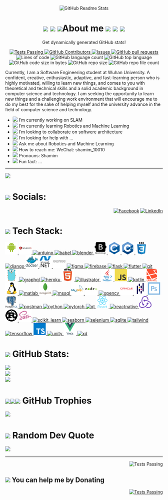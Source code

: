 
<br>
<p align="center">
 <img width=300px src="https://64.media.tumblr.com/4f3130b93daf8b718cf2d398b9e76ae4/2e1fdfd7f2cc8428-e0/s640x960/d4f7a38751a370e18d6770010d80b6ee8f8c3ee6.gif" align="center" alt="GitHub Readme Stats" />
 
<h1 align="center">
<img width=25px src="https://em-content.zobj.net/source/microsoft-teams/337/heart-with-ribbon_1f49d.png"/>
<img width=25px src="https://em-content.zobj.net/source/microsoft-teams/337/heart-with-ribbon_1f49d.png"/>
<img width=25px src="https://em-content.zobj.net/source/microsoft-teams/337/heart-with-ribbon_1f49d.png"/>About me
<img width=25px src="https://em-content.zobj.net/source/microsoft-teams/337/heart-with-ribbon_1f49d.png"/>
<img width=25px src="https://em-content.zobj.net/source/microsoft-teams/337/heart-with-ribbon_1f49d.png"/>
<img width=25px src="https://em-content.zobj.net/source/microsoft-teams/337/heart-with-ribbon_1f49d.png"/></h1>
 <p align="center">Get dynamically generated GitHub stats!</p>

<p align="center">
  <a href="https://github.com/Shamim630/Shamim630/actions">
    <img alt="Tests Passing" src="https://github.com/anuraghazra/github-readme-stats/workflows/Test/badge.svg"/>
  </a>
  <a href="https://github.com/Shamim630/Shamim630/contributors">
    <img alt="GitHub Contributors" src="https://img.shields.io/github/contributors/Shamim630/Shamim630"/>
  </a>
  <a href="https://github.com/Shamim630/Shamim630/issues">
    <img alt="Issues" src="https://img.shields.io/github/issues/Shamim630/Shamim630?color=0088ff"/>
  </a>
  <a href="https://github.com/Shamim630/Shamim630/pulls">
    <img alt="GitHub pull requests" src="https://img.shields.io/github/issues-pr/Shamim630/Shamim630?color=0088ff">
  </a>
  <br />
<img alt="Lines of code" src="https://img.shields.io/tokei/lines/github/Shamim630/Shamim630?color=green">
<img alt="GitHub language count" src="https://img.shields.io/github/languages/count/Shamim630/Shamim630?color=302df0">
<img alt="GitHub top language" src="https://img.shields.io/github/languages/top/Shamim630/Shamim630">
<img alt="GitHub code size in bytes" src="https://img.shields.io/github/languages/code-size/Shamim630/Shamim630?color=0088ff">
<img alt="GitHub repo size" src="https://img.shields.io/github/repo-size/Shamim630/Shamim630?color=00ff00f">
<img alt="GitHub repo file count" src="https://img.shields.io/github/directory-file-count/Shamim630/Shamim630">
</p>

Currently, I am a Software Engineering student at Wuhan University. A confident, creative, enthusiastic, adaptive, and fast-learning person who is highly motivated, willing to learn new things, and comes to you with theoretical and technical skills and a solid academic background in computer science and technology. I am seeking the opportunity to learn new things and a challenging work environment that will encourage me to do my best for the sake of helping myself and the university advance in the field of computer science and technology.

- <img width=20px src="https://em-content.zobj.net/source/skype/289/man-mechanic_1f468-200d-1f527.png"> I’m currently working on SLAM
- <img width=20px src="https://em-content.zobj.net/source/microsoft-teams/337/writing-hand_270d-fe0f.png"> I’m currently learning Robotics and Machine Learning
- <img width=20px src="https://em-content.zobj.net/source/microsoft-teams/337/eyes_1f440.png"> I’m looking to collaborate on softwere architecture
- <img width=20px src="https://em-content.zobj.net/source/noto-emoji-animations/344/thinking-face_1f914.gif"> I’m looking for help with ...
- <img width=20px src="https://em-content.zobj.net/source/skype/289/face-with-symbols-on-mouth_1f92c.png"> Ask me about Robotics and Machine Learning
- <img width=20px src="https://em-content.zobj.net/source/skype/289/mobile-phone_1f4f1.png"> How to reach me: WeChat: shamim_10010
- <img width=20px src="https://em-content.zobj.net/source/noto-emoji-animations/344/hugging-face_1f917.gif"> Pronouns: Shamim
- <img width=20px src="https://em-content.zobj.net/source/noto-emoji-animations/344/sun-with-face_1f31e.gif"> Fun fact: ...

---

<a href="(https://visitcount.itsvg.in"> <img src="https://visitcount.itsvg.in/api?id=Shamim630&label=Profile%20Views&icon=8&pretty=false"/>
</a>
<h1><img width=50px src="https://em-content.zobj.net/source/skype/289/desert-island_1f3dd-fe0f.png"/> Socials:</h1>
<p align="right"><a href="https://www.facebook.com/profile.php?id=100087242254904"><img alt="Facebook" src="https://img.shields.io/badge/Facebook-%231877F2.svg?logo=Facebook&logoColor=white"/></a>
<a href="https://www.linkedin.com/in/shamim-khan-0b60571ba/"><img alt="LinkedIn" src="https://img.shields.io/badge/LinkedIn-%230077B5.svg?logo=linkedin&logoColor=white"/></a></p>

# <img width = 50x src="https://em-content.zobj.net/source/skype/289/video-game_1f3ae.png"/> Tech Stack:

<p align="left"> <a href="https://developer.android.com" target="_blank" rel="noreferrer"> <img src="https://raw.githubusercontent.com/devicons/devicon/master/icons/android/android-original-wordmark.svg" alt="android" width="40" height="40"/> </a> <a href="https://angular.io" target="_blank" rel="noreferrer"> <img src="https://raw.githubusercontent.com/devicons/devicon/master/icons/angularjs/angularjs-original-wordmark.svg" alt="angularjs" width="40" height="40"/> </a> <a href="https://www.arduino.cc/" target="_blank" rel="noreferrer"> <img src="https://cdn.worldvectorlogo.com/logos/arduino-1.svg" alt="arduino" width="40" height="40"/> </a> <a href="https://babeljs.io/" target="_blank" rel="noreferrer"> <img src="https://www.vectorlogo.zone/logos/babeljs/babeljs-icon.svg" alt="babel" width="40" height="40"/> </a> <a href="https://www.blender.org/" target="_blank" rel="noreferrer"> <img src="https://download.blender.org/branding/community/blender_community_badge_white.svg" alt="blender" width="40" height="40"/> </a> <a href="https://getbootstrap.com" target="_blank" rel="noreferrer"> <img src="https://raw.githubusercontent.com/devicons/devicon/master/icons/bootstrap/bootstrap-plain-wordmark.svg" alt="bootstrap" width="40" height="40"/> </a> <a href="https://www.cprogramming.com/" target="_blank" rel="noreferrer"> <img src="https://raw.githubusercontent.com/devicons/devicon/master/icons/c/c-original.svg" alt="c" width="40" height="40"/> </a> <a href="https://www.w3schools.com/cpp/" target="_blank" rel="noreferrer"> <img src="https://raw.githubusercontent.com/devicons/devicon/master/icons/cplusplus/cplusplus-original.svg" alt="cplusplus" width="40" height="40"/> </a> <a href="https://www.w3schools.com/css/" target="_blank" rel="noreferrer"> <img src="https://raw.githubusercontent.com/devicons/devicon/master/icons/css3/css3-original-wordmark.svg" alt="css3" width="40" height="40"/> </a> <a href="https://www.djangoproject.com/" target="_blank" rel="noreferrer"> <img src="https://cdn.worldvectorlogo.com/logos/django.svg" alt="django" width="40" height="40"/> </a> <a href="https://www.docker.com/" target="_blank" rel="noreferrer"> <img src="https://raw.githubusercontent.com/devicons/devicon/master/icons/docker/docker-original-wordmark.svg" alt="docker" width="40" height="40"/> </a> <a href="https://dotnet.microsoft.com/" target="_blank" rel="noreferrer"> <img src="https://raw.githubusercontent.com/devicons/devicon/master/icons/dot-net/dot-net-original-wordmark.svg" alt="dotnet" width="40" height="40"/> </a> <a href="https://expressjs.com" target="_blank" rel="noreferrer"> <img src="https://raw.githubusercontent.com/devicons/devicon/master/icons/express/express-original-wordmark.svg" alt="express" width="40" height="40"/> </a> <a href="https://www.figma.com/" target="_blank" rel="noreferrer"> <img src="https://www.vectorlogo.zone/logos/figma/figma-icon.svg" alt="figma" width="40" height="40"/> </a> <a href="https://firebase.google.com/" target="_blank" rel="noreferrer"> <img src="https://www.vectorlogo.zone/logos/firebase/firebase-icon.svg" alt="firebase" width="40" height="40"/> </a> <a href="https://flask.palletsprojects.com/" target="_blank" rel="noreferrer"> <img src="https://www.vectorlogo.zone/logos/pocoo_flask/pocoo_flask-icon.svg" alt="flask" width="40" height="40"/> </a> <a href="https://flutter.dev" target="_blank" rel="noreferrer"> <img src="https://www.vectorlogo.zone/logos/flutterio/flutterio-icon.svg" alt="flutter" width="40" height="40"/> </a> <a href="https://git-scm.com/" target="_blank" rel="noreferrer"> <img src="https://www.vectorlogo.zone/logos/git-scm/git-scm-icon.svg" alt="git" width="40" height="40"/> </a> <a href="https://golang.org" target="_blank" rel="noreferrer"> <img src="https://raw.githubusercontent.com/devicons/devicon/master/icons/go/go-original.svg" alt="go" width="40" height="40"/> </a> <a href="https://graphql.org" target="_blank" rel="noreferrer"> <img src="https://www.vectorlogo.zone/logos/graphql/graphql-icon.svg" alt="graphql" width="40" height="40"/> </a> <a href="https://heroku.com" target="_blank" rel="noreferrer"> <img src="https://www.vectorlogo.zone/logos/heroku/heroku-icon.svg" alt="heroku" width="40" height="40"/> </a> <a href="https://www.w3.org/html/" target="_blank" rel="noreferrer"> <img src="https://raw.githubusercontent.com/devicons/devicon/master/icons/html5/html5-original-wordmark.svg" alt="html5" width="40" height="40"/> </a> <a href="https://www.adobe.com/in/products/illustrator.html" target="_blank" rel="noreferrer"> <img src="https://www.vectorlogo.zone/logos/adobe_illustrator/adobe_illustrator-icon.svg" alt="illustrator" width="40" height="40"/> </a> <a href="https://www.java.com" target="_blank" rel="noreferrer"> <img src="https://raw.githubusercontent.com/devicons/devicon/master/icons/java/java-original.svg" alt="java" width="40" height="40"/> </a> <a href="https://developer.mozilla.org/en-US/docs/Web/JavaScript" target="_blank" rel="noreferrer"> <img src="https://raw.githubusercontent.com/devicons/devicon/master/icons/javascript/javascript-original.svg" alt="javascript" width="40" height="40"/> </a> <a href="https://kotlinlang.org" target="_blank" rel="noreferrer"> <img src="https://www.vectorlogo.zone/logos/kotlinlang/kotlinlang-icon.svg" alt="kotlin" width="40" height="40"/> </a> <a href="https://laravel.com/" target="_blank" rel="noreferrer"> <img src="https://raw.githubusercontent.com/devicons/devicon/master/icons/laravel/laravel-plain-wordmark.svg" alt="laravel" width="40" height="40"/> </a> <a href="https://www.linux.org/" target="_blank" rel="noreferrer"> <img src="https://raw.githubusercontent.com/devicons/devicon/master/icons/linux/linux-original.svg" alt="linux" width="40" height="40"/> </a> <a href="https://www.mathworks.com/" target="_blank" rel="noreferrer"> <img src="https://upload.wikimedia.org/wikipedia/commons/2/21/Matlab_Logo.png" alt="matlab" width="40" height="40"/> </a> <a href="https://www.mongodb.com/" target="_blank" rel="noreferrer"> <img src="https://raw.githubusercontent.com/devicons/devicon/master/icons/mongodb/mongodb-original-wordmark.svg" alt="mongodb" width="40" height="40"/> </a> <a href="https://www.microsoft.com/en-us/sql-server" target="_blank" rel="noreferrer"> <img src="https://www.svgrepo.com/show/303229/microsoft-sql-server-logo.svg" alt="mssql" width="40" height="40"/> </a> <a href="https://www.mysql.com/" target="_blank" rel="noreferrer"> <img src="https://raw.githubusercontent.com/devicons/devicon/master/icons/mysql/mysql-original-wordmark.svg" alt="mysql" width="40" height="40"/> </a> <a href="https://nodejs.org" target="_blank" rel="noreferrer"> <img src="https://raw.githubusercontent.com/devicons/devicon/master/icons/nodejs/nodejs-original-wordmark.svg" alt="nodejs" width="40" height="40"/> </a> <a href="https://opencv.org/" target="_blank" rel="noreferrer"> <img src="https://www.vectorlogo.zone/logos/opencv/opencv-icon.svg" alt="opencv" width="40" height="40"/> </a> <a href="https://www.oracle.com/" target="_blank" rel="noreferrer"> <img src="https://raw.githubusercontent.com/devicons/devicon/master/icons/oracle/oracle-original.svg" alt="oracle" width="40" height="40"/> </a> <a href="https://pandas.pydata.org/" target="_blank" rel="noreferrer"> <img src="https://raw.githubusercontent.com/devicons/devicon/2ae2a900d2f041da66e950e4d48052658d850630/icons/pandas/pandas-original.svg" alt="pandas" width="40" height="40"/> </a> <a href="https://www.photoshop.com/en" target="_blank" rel="noreferrer"> <img src="https://raw.githubusercontent.com/devicons/devicon/master/icons/photoshop/photoshop-line.svg" alt="photoshop" width="40" height="40"/> </a> <a href="https://www.postgresql.org" target="_blank" rel="noreferrer"> <img src="https://raw.githubusercontent.com/devicons/devicon/master/icons/postgresql/postgresql-original-wordmark.svg" alt="postgresql" width="40" height="40"/> </a> <a href="https://postman.com" target="_blank" rel="noreferrer"> <img src="https://www.vectorlogo.zone/logos/getpostman/getpostman-icon.svg" alt="postman" width="40" height="40"/> </a> <a href="https://www.python.org" target="_blank" rel="noreferrer"> <img src="https://static.wixstatic.com/media/5c0a05_042d8a2c2d384737b86fb1beb9dff1a2~mv2.gif" alt="python" width="40" height="40"/> </a> <a href="https://pytorch.org/" target="_blank" rel="noreferrer"> <img src="https://www.vectorlogo.zone/logos/pytorch/pytorch-icon.svg" alt="pytorch" width="40" height="40"/> </a> <a href="https://www.qt.io/" target="_blank" rel="noreferrer"> <img src="https://upload.wikimedia.org/wikipedia/commons/0/0b/Qt_logo_2016.svg" alt="qt" width="40" height="40"/> </a> <a href="https://reactjs.org/" target="_blank" rel="noreferrer"> <img src="https://raw.githubusercontent.com/devicons/devicon/master/icons/react/react-original-wordmark.svg" alt="react" width="40" height="40"/> </a> <a href="https://reactnative.dev/" target="_blank" rel="noreferrer"> <img src="https://reactnative.dev/img/header_logo.svg" alt="reactnative" width="40" height="40"/> </a> <a href="https://redux.js.org" target="_blank" rel="noreferrer"> <img src="https://raw.githubusercontent.com/devicons/devicon/master/icons/redux/redux-original.svg" alt="redux" width="40" height="40"/> </a> <a href="https://www.rust-lang.org" target="_blank" rel="noreferrer"> <img src="https://raw.githubusercontent.com/devicons/devicon/master/icons/rust/rust-plain.svg" alt="rust" width="40" height="40"/> </a> <a href="https://sass-lang.com" target="_blank" rel="noreferrer"> <img src="https://raw.githubusercontent.com/devicons/devicon/master/icons/sass/sass-original.svg" alt="sass" width="40" height="40"/> </a> <a href="https://scikit-learn.org/" target="_blank" rel="noreferrer"> <img src="https://upload.wikimedia.org/wikipedia/commons/0/05/Scikit_learn_logo_small.svg" alt="scikit_learn" width="40" height="40"/> </a> <a href="https://seaborn.pydata.org/" target="_blank" rel="noreferrer"> <img src="https://seaborn.pydata.org/_images/logo-mark-lightbg.svg" alt="seaborn" width="40" height="40"/> </a> <a href="https://www.selenium.dev" target="_blank" rel="noreferrer"> <img src="https://raw.githubusercontent.com/detain/svg-logos/780f25886640cef088af994181646db2f6b1a3f8/svg/selenium-logo.svg" alt="selenium" width="40" height="40"/> </a> <a href="https://www.sqlite.org/" target="_blank" rel="noreferrer"> <img src="https://www.vectorlogo.zone/logos/sqlite/sqlite-icon.svg" alt="sqlite" width="40" height="40"/> </a> <a href="https://tailwindcss.com/" target="_blank" rel="noreferrer"> <img src="https://www.vectorlogo.zone/logos/tailwindcss/tailwindcss-icon.svg" alt="tailwind" width="40" height="40"/> </a> <a href="https://www.tensorflow.org" target="_blank" rel="noreferrer"> <img src="https://www.vectorlogo.zone/logos/tensorflow/tensorflow-icon.svg" alt="tensorflow" width="40" height="40"/> </a> <a href="https://www.typescriptlang.org/" target="_blank" rel="noreferrer"> <img src="https://raw.githubusercontent.com/devicons/devicon/master/icons/typescript/typescript-original.svg" alt="typescript" width="40" height="40"/> </a> <a href="https://unity.com/" target="_blank" rel="noreferrer"> <img src="https://www.vectorlogo.zone/logos/unity3d/unity3d-icon.svg" alt="unity" width="40" height="40"/> </a> <a href="https://vuejs.org/" target="_blank" rel="noreferrer"> <img src="https://raw.githubusercontent.com/devicons/devicon/master/icons/vuejs/vuejs-original-wordmark.svg" alt="vuejs" width="40" height="40"/> </a> <a href="https://www.adobe.com/products/xd.html" target="_blank" rel="noreferrer"> <img src="https://cdn.worldvectorlogo.com/logos/adobe-xd.svg" alt="xd" width="40" height="40"/></a></p>

# <img width=50px src="https://em-content.zobj.net/source/skype/289/pizza_1f355.png"/> GitHub Stats:
![](https://github-readme-stats.vercel.app/api?username=Shamim630&theme=monokai&hide_border=false&include_all_commits=true&count_private=false)<br/>
![](https://github-readme-streak-stats.herokuapp.com/?user=Shamim630&theme=monokai&hide_border=false)<br/>
![](https://github-readme-stats.vercel.app/api/top-langs/?username=Shamim630&theme=monokai&hide_border=false&include_all_commits=true&count_private=false&layout=compact)


# <img width=50px src="https://em-content.zobj.net/source/skype/289/1st-place-medal_1f947.png"/><img width=50px src="https://em-content.zobj.net/source/skype/289/2nd-place-medal_1f948.png"/><img width=50px src="https://em-content.zobj.net/source/skype/289/3rd-place-medal_1f949.png"/> GitHub Trophies
![](https://github-profile-trophy.vercel.app/?username=Shamim630&theme=radical&no-frame=false&no-bg=true&margin-w=4)


# <img width=70px src="https://em-content.zobj.net/source/microsoft-teams/337/man-technologist_1f468-200d-1f4bb.png"/> Random Dev Quote
![](https://quotes-github-readme.vercel.app/api?type=horizontal&theme=radical)

---

<p align="right"><img alt="Tests Passing" src="https://visitcount.itsvg.in/api?id=Shamim630&icon=7&color=4" /></p>

 ## <img width=30px src="https://em-content.zobj.net/source/skype/289/handshake_1f91d.png"/> You can help me by Donating
  <p align="right"><a href="https://www.paypal.com/paypalme/shamim10010"><img alt="Tests Passing" src="https://img.shields.io/badge/PayPal-00457C?style=for-the-badge&logo=paypal&logoColor=white" _blank=/></a></p>
